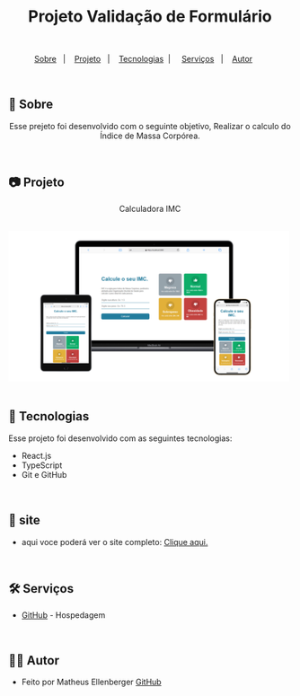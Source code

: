 <h1 align="center"> Projeto Validação de Formulário</h1>

<br>

<p align="center">
  <a href="#-sobre">Sobre</a>&nbsp;&nbsp;&nbsp;|&nbsp;&nbsp;&nbsp;
  <a href="#-projeto">Projeto</a>&nbsp;&nbsp;&nbsp;|&nbsp;&nbsp;&nbsp;
  <a href="#-tecnologias">Tecnologias</a>&nbsp;&nbsp;|&nbsp;&nbsp;&nbsp;&nbsp;
  <a href="#-Serviços">Serviços</a>&nbsp;&nbsp;&nbsp;|&nbsp;&nbsp;&nbsp;
  <a href="#-Autor">Autor</a>&nbsp;&nbsp;&nbsp;&nbsp;&nbsp;&nbsp;
</p>

<br>

## 🎯 Sobre

<p align="center">Esse prejeto foi desenvolvido com o seguinte objetivo, Realizar o calculo do Índice de Massa Corpórea.</p>

<br>

## 📷 Projeto
<p align="center">Calculadora IMC</p>
<br>
<div display="flex">
<img  src="./public/ProjetoIMC.png"  width="500">
</div>

<br>

## 🚀 Tecnologias

Esse projeto foi desenvolvido com as seguintes tecnologias:

- React.js
- TypeScript
- Git e GitHub

<br>

## 📍 site

- aqui voce poderá ver o site completo: <a href="https://matheus-ellenberger.github.io/formulario-js/">Clique aqui.</a> 
<br>

## 🛠️ Serviços

- <a href="https://github.com/Matheus-Ellenberger">GitHub</a> - Hospedagem

<br>

## 🙋‍♂️ Autor

- Feito por Matheus Ellenberger <a href="https://github.com/Matheus-Ellenberger">GitHub</a>
